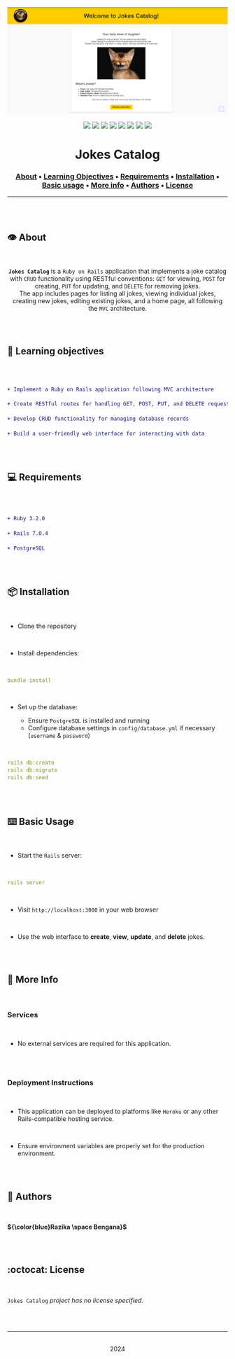 <div align="center">
<br>

![Jokes-catalog.png](README-image/jokes-catalog.png)

</div>


<p align="center">
<img src="https://img.shields.io/badge/-RUBY-darkred">
<img src="https://img.shields.io/badge/-HTML-yellow">
<img src="https://img.shields.io/badge/-CSS-purple">
<img src="https://img.shields.io/badge/-Linux-lightgrey">
<img src="https://img.shields.io/badge/-WSL-brown">
<img src="https://img.shields.io/badge/-Ubuntu%2020.04.4%20LTS-orange">
<img src="https://img.shields.io/badge/-JetBrains-blue">
<img src="https://img.shields.io/badge/License-not%20specified-brightgreen">
</p>


<h1 align="center"> Jokes Catalog </h1>


<h3 align="center">
<a href="https://github.com/RazikaBengana/Jokes_catalog/tree/main/#eye-about">About</a> •
<a href="https://github.com/RazikaBengana/Jokes_catalog/tree/main/#memo-learning-objectives">Learning Objectives</a> •
<a href="https://github.com/RazikaBengana/Jokes_catalog/tree/main/#computer-requirements">Requirements</a> •
<a href="https://github.com/RazikaBengana/Jokes_catalog/tree/main/#package-installation">Installation</a> •
<a href="https://github.com/RazikaBengana/Jokes_catalog/tree/main/#keyboard-basic-usage">Basic usage</a> •
<a href="https://github.com/RazikaBengana/Jokes_catalog/tree/main/#pushpin-more info">More info</a> •
<a href="https://github.com/RazikaBengana/Jokes_catalog/tree/main/#bust_in_silhouette-authors">Authors</a> •
<a href="https://github.com/RazikaBengana/Jokes_catalog/tree/main/#octocat-license">License</a>
</h3>

---

<!-- ------------------------------------------------------------------------------------------------- -->

<br>
<br>

## :eye: About

<br>

<div align="center">

**`Jokes Catalog`** is a `Ruby on Rails` application that implements a joke catalog with `CRUD` functionality using RESTful conventions: `GET` for viewing, `POST` for creating, `PUT` for updating, and `DELETE` for removing jokes.
<br>
The app includes pages for listing all jokes, viewing individual jokes, creating new jokes, editing existing jokes, and a home page, all following the `MVC` architecture.

</div>

<br>
<br>

<!-- ------------------------------------------------------------------------------------------------- -->

## :memo: Learning objectives

<br>

```diff

+ Implement a Ruby on Rails application following MVC architecture

+ Create RESTful routes for handling GET, POST, PUT, and DELETE requests

+ Develop CRUD functionality for managing database records

+ Build a user-friendly web interface for interacting with data

```

<br>
<br>

<!-- ------------------------------------------------------------------------------------------------- -->

## :computer: Requirements

<br>

```diff

+ Ruby 3.2.0

+ Rails 7.0.4

+ PostgreSQL

```

<br>
<br>

<!-- ------------------------------------------------------------------------------------------------- -->

## :package: Installation

<br>

- Clone the repository

<br>

- Install dependencies:

<br>

```yaml
bundle install
```

<br>

- Set up the database:

    - Ensure `PostgreSQL` is installed and running
    - Configure database settings in `config/database.yml` if necessary (`username` & `password`)

<br>

```yaml
rails db:create
rails db:migrate
rails db:seed
```

<br>
<br>

<!-- ------------------------------------------------------------------------------------------------- -->

## :keyboard: Basic Usage

<br>

- Start the `Rails` server:

<br>

```yaml
rails server
```

<br>

- Visit `http://localhost:3000` in your web browser

<br>

- Use the web interface to **create**, **view**, **update**, and **delete** jokes.



<br>
<br>

<!-- ------------------------------------------------------------------------------------------------- -->

## :pushpin: More Info

<br>

### Services

<br>

- No external services are required for this application.

<br>
<br>

### Deployment Instructions

<br>

- This application can be deployed to platforms like `Heroku` or any other Rails-compatible hosting service.

<br>

- Ensure environment variables are properly set for the production environment.

<br>
<br>

<!-- ------------------------------------------------------------------------------------------------- -->

## :bust_in_silhouette: Authors

<br>

**${\color{blue}Razika \space Bengana}$**

<br>
<br>

<!-- ------------------------------------------------------------------------------------------------- -->

## :octocat: License

<br>

```Jokes Catalog``` _project has no license specified._

<br>
<br>

---

<p align="center"><br>2024</p>